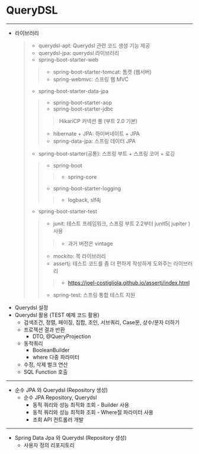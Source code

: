 # QueryDSL
- - -
- 라이브러리
  > - querydsl-apt: Querydsl 관련 코드 생성 기능 제공
  > - querydsl-jpa: querydsl 라이브러리
  > - spring-boot-starter-web
  > >  - spring-boot-starter-tomcat: 톰캣 (웹서버)
  > >  - spring-webmvc: 스프링 웹 MVC
  >
  > - spring-boot-starter-data-jpa
  > >  - spring-boot-starter-aop
  > >  - spring-boot-starter-jdbc
  > > > HikariCP 커넥션 풀 (부트 2.0 기본)
  > >
  > > - hibernate + JPA: 하이버네이트 + JPA
  > > - spring-data-jpa: 스프링 데이터 JPA
  >
  > - spring-boot-starter(공통): 스프링 부트 + 스프링 코어 + 로깅
  > > - spring-boot
  > > > - spring-core
  > >
  > > - spring-boot-starter-logging
  > > > - logback, slf4j
  >
  > - spring-boot-starter-test
  > > - junit: 테스트 프레임워크, 스프링 부트 2.2부터 junit5( jupiter ) 사용
  > > > - 과거 버전은 vintage
  > >
  > > - mockito: 목 라이브러리
  > > - assertj: 테스트 코드를 좀 더 편하게 작성하게 도와주는 라이브러리
  > > > - https://joel-costigliola.github.io/assertj/index.html
  > >
  > > - spring-test: 스프링 통합 테스트 지원
- Querydsl 설정
- Querydsl 활용 (TEST 예제 코드 활용)
  * 검색조건, 정렬, 페이징, 집합, 조인, 서브쿼리, Case문, 상수/문자 더하기
  * 프로젝션 결과 반환
    * DTO, @QueryProjection
  * 동적쿼리
    * BooleanBuilder
    * where 다중 파라미터
  * 수정, 삭제 벌크 연산
  * SQL Function 호출    
- - -
- 순수 JPA 와 Querydsl (Repository 생성)
  * 순수 JPA Repository, Querydsl
    * 동적 쿼리와 성능 최적화 조회 - Builder 사용
    * 동적 쿼리와 성능 최적화 조회 - Where절 파라미터 사용
    * 조회 API 컨트롤러 개발   
- - -
- Spring Data Jpa 와 Querydsl (Repository 생성)
  * 사용자 정의 리포지토리
  
  

  